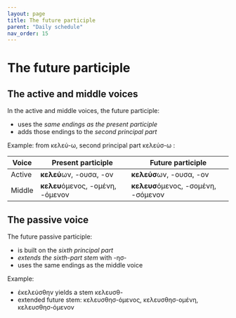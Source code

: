 ```yaml
---
layout: page
title: The future participle
parent: "Daily schedule"
nav_order: 15
---
```



# The future participle


## The active and middle voices

In the active and middle voices, the future participle:

- uses the *same endings as the present participle*
- adds those endings to the *second principal part*

Example: from κελεύ-ω, second principal part κελεύσ-ω :

| Voice | Present participle |  Future participle |
| --- | --- | --- |
| Active | **κελεύ**ων, -ουσα, -ον |  **κελεύσ**ων, -ουσα, -ον |
| Middle | **κελευ**όμενος, -ομένη, -όμενον  |  **κελευσ**όμενος, -σομένη, -σόμενον |

## The passive voice

The future passive participle:

- is built on the *sixth principal part*
- *extends the sixth-part stem* with -ησ-
- uses the same endings as the middle voice


Example:

- ἐκελεύσθην yields a stem κελευσθ-
- extended future stem:  κελευσθησ-όμενος, κελευσθησ-ομένη, κελευσθησ-όμενον
